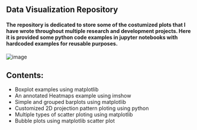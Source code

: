 ## Data Visualization Repository


#### The repository is dedicated to store some of the costumized plots that I have wrote throughout multiple research and development projects. Here it is provided some python code examples in jupyter notebooks with hardcoded examples for reusable purposes.

![image](https://user-images.githubusercontent.com/31729218/154276925-1e559c6d-b0d8-4f76-8b2d-b8242159cc15.png)


## Contents:

* Boxplot examples using matplotlib 
* An annotated Heatmaps example using imshow      
* Simple and grouped barplots using matplotlib
* Customized 2D projection pattern ploting using python   
* Multiple types of scatter ploting using matplotlib 
* Bubble plots using matplotlib scatter plot 



